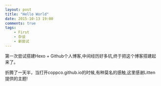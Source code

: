 ```yaml
---
layout: post
title: "Hello World"
date: 2015-10-13 19:00
comments: true
tags: 
	- First
	- 杂谈
	- 新尝试
---
```

第一次尝试搭建Hexo + Github个人博客,中间经历好多坑,终于把这个博客搭建起来了。

折腾了一天半，当打开coppco.github.io的时候,有种莫名的感触,这里感谢Litten提供的主题!
